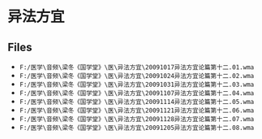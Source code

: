 # 异法方宜

## Files

- `F:/医学\音频\梁冬《国学堂》\医\异法方宜\20091017异法方宜论篇第十二.01.wma`
- `F:/医学\音频\梁冬《国学堂》\医\异法方宜\20091024异法方宜论篇第十二.02.wma`
- `F:/医学\音频\梁冬《国学堂》\医\异法方宜\20091031异法方宜论篇第十二.03.wma`
- `F:/医学\音频\梁冬《国学堂》\医\异法方宜\20091107异法方宜论篇第十二.04.wma`
- `F:/医学\音频\梁冬《国学堂》\医\异法方宜\20091114异法方宜论篇第十二.05.wma`
- `F:/医学\音频\梁冬《国学堂》\医\异法方宜\20091121异法方宜论篇第十二.06.wma`
- `F:/医学\音频\梁冬《国学堂》\医\异法方宜\20091128异法方宜论篇第十二.07.wma`
- `F:/医学\音频\梁冬《国学堂》\医\异法方宜\20091205异法方宜论篇第十二.08.wma`
